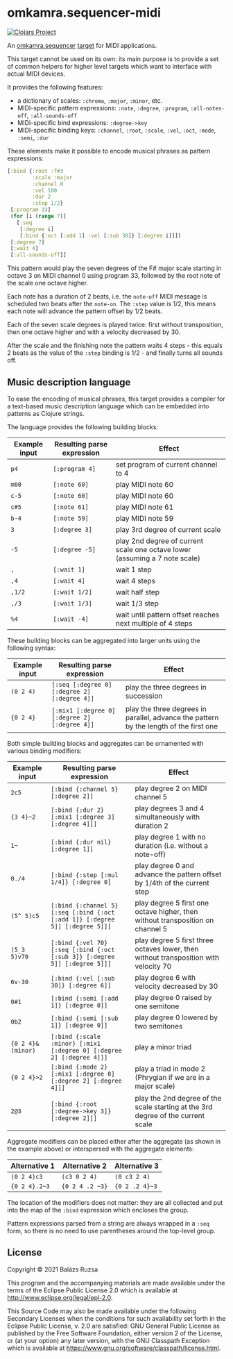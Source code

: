 # omkamra.sequencer-midi

[![Clojars Project](https://img.shields.io/clojars/v/com.github.omkamra/sequencer-midi.svg)](https://clojars.org/com.github.omkamra/sequencer-midi)

An [omkamra.sequencer](https://github.com/omkamra/sequencer)
[target](https://github.com/omkamra/sequencer#targets) for MIDI
applications.

This target cannot be used on its own: its main purpose is to provide
a set of common helpers for higher level targets which want to
interface with actual MIDI devices.

It provides the following features:

- a dictionary of scales: `:chroma`, `:major`, `:minor`, etc.
- MIDI-specific pattern expressions: `:note`, `:degree`, `:program`,
  `:all-notes-off`, `:all-sounds-off`
- MIDI-specific bind expressions: `:degree->key`
- MIDI-specific binding keys: `:channel`, `:root`, `:scale`, `:vel`,
  `:oct`, `:mode`, `:semi`, `:dur`

These elements make it possible to encode musical phrases as pattern
expressions:

```clojure
[:bind {:root :f#3
        :scale :major
        :channel 0
        :vel 100
        :dur 2
        :step 1/2}
 [:program 33]
 (for [i (range 7)]
   [:seq
    [:degree i]
    [:bind {:oct [:add 1] :vel [:sub 30]} [:degree i]]])
 [:degree 7]
 [:wait 4]
 [:all-sounds-off]]
```

This pattern would play the seven degrees of the F# major scale
starting in octave 3 on MIDI channel 0 using program 33, followed by
the root note of the scale one octave higher.

Each note has a duration of 2 beats, i.e. the `note-off` MIDI message
is scheduled two beats after the `note-on`. The `:step` value is 1/2,
this means each note will advance the pattern offset by 1/2 beats.

Each of the seven scale degrees is played twice: first without
transposition, then one octave higher and with a velocity decreased by
30.

After the scale and the finishing note the pattern waits 4 steps -
this equals 2 beats as the value of the `:step` binding is 1/2 - and
finally turns all sounds off.

## Music description language

To ease the encoding of musical phrases, this target provides a
compiler for a text-based music description language which can be
embedded into patterns as Clojure strings.

The language provides the following building blocks:

| Example input | Resulting parse expression | Effect |
| ------| -------------------------- | ------ |
| `p4`  | `[:program 4]` | set program of current channel to 4 |
| `m60` | `[:note 60]` | play MIDI note 60 |
| `c-5` | `[:note 60]` | play MIDI note 60 |
| `c#5` | `[:note 61]` | play MIDI note 61 |
| `b-4` | `[:note 59]` | play MIDI note 59 |
| `3`   | `[:degree 3]` | play 3rd degree of current scale |
| `-5`  | `[:degree -5]` | play 2nd degree of current scale one octave lower (assuming a 7 note scale) |
| `,`   | `[:wait 1]` | wait 1 step |
| `,4`  | `[:wait 4]` | wait 4 steps |
| `,1/2` | `[:wait 1/2]` | wait half step |
| `,/3` | `[:wait 1/3]` | wait 1/3 step |
| `%4` | `[:wait -4]` | wait until pattern offset reaches next multiple of 4 steps |

These building blocks can be aggregated into larger units using the following syntax:

| Example input | Resulting parse expression | Effect |
| ------| -------------------------- | ------ |
| `(0 2 4)` | `[:seq [:degree 0] [:degree 2] [:degree 4]]` | play the three degrees in succession |
| `{0 2 4}` | `[:mix1 [:degree 0] [:degree 2] [:degree 4]]` | play the three degrees in parallel, advance the pattern by the length of the first one |

Both simple building blocks and aggregates can be ornamented with
various binding modifiers:

| Example input | Resulting parse expression | Effect |
| ------| -------------------------- | ------ |
| `2c5` | `[:bind {:channel 5} [:degree 2]]` | play degree 2 on MIDI channel 5 |
| `{3 4}~2` | `[:bind {:dur 2} [:mix1 [:degree 3] [:degree 4]]]` | play degrees 3 and 4 simultaneously with duration 2 |
| `1~` | `[:bind {:dur nil} [:degree 1]]` | play degree 1 with no duration (i.e. without a note-off) |
| `0./4` | `[:bind {:step [:mul 1/4]} [:degree 0]` | play degree 0 and advance the pattern offset by 1/4th of the current step |
| `(5^ 5)c5` | `[:bind {:channel 5} [:seq [:bind {:oct [:add 1]} [:degree 5]] [:degree 5]]]` | play degree 5 first one octave higher, then without transposition on channel 5 |
| `(5_3 5)v70` | `[:bind {:vel 70} [:seq [:bind {:oct [:sub 3]} [:degree 5]] [:degree 5]]]` | play degree 5 first three octaves lower, then without transposition with velocity 70 |
| `6v-30` | `[:bind {:vel [:sub 30]} [:degree 6]]` | play degree 6 with velocity decreased by 30 |
| `0#1` | `[:bind {:semi [:add 1]} [:degree 0]]` | play degree 0 raised by one semitone |
| `0b2` | `[:bind {:semi [:sub 1]} [:degree 0]]` | play degree 0 lowered by two semitones |
| `{0 2 4}&(minor)` | `[:bind {:scale :minor} [:mix1 [:degree 0] [:degree 2] [:degree 4]]]` | play a minor triad |
| `{0 2 4}>2` | `[:bind {:mode 2} [:mix1 [:degree 0] [:degree 2] [:degree 4]]]` | play a triad in mode 2 (Phrygian if we are in a major scale) |
| `2@3` | `[:bind {:root [:degree->key 3]} [:degree 2]]]` | play the 2nd degree of the scale starting at the 3rd degree of the current scale |

Aggregate modifiers can be placed either after the aggregate (as shown
in the example above) or interspersed with the aggregate elements:

| Alternative 1 | Alternative 2 | Alternative 3 |
| ------------- | ------------- | ------------- |
| `(0 2 4)c3`   | `(c3 0 2 4)`  | `(0 c3 2 4)` |
| `{0 2 4}.2~3`   | `{0 2 4 .2 ~3}` | `{0 2 .2 4}~3` |

The location of the modifiers does not matter: they are all collected
and put into the map of the `:bind` expression which encloses the
group.

Pattern expressions parsed from a string are always wrapped in a
`:seq` form, so there is no need to use parentheses around the
top-level group.

## License

Copyright © 2021 Balázs Ruzsa

This program and the accompanying materials are made available under the
terms of the Eclipse Public License 2.0 which is available at
http://www.eclipse.org/legal/epl-2.0.

This Source Code may also be made available under the following Secondary
Licenses when the conditions for such availability set forth in the Eclipse
Public License, v. 2.0 are satisfied: GNU General Public License as published by
the Free Software Foundation, either version 2 of the License, or (at your
option) any later version, with the GNU Classpath Exception which is available
at https://www.gnu.org/software/classpath/license.html.
